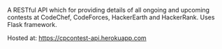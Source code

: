 A RESTful API which for providing details of all ongoing and upcoming contests at CodeChef, CodeForces, HackerEarth and HackerRank. Uses Flask framework.

Hosted at: https://cpcontest-api.herokuapp.com
